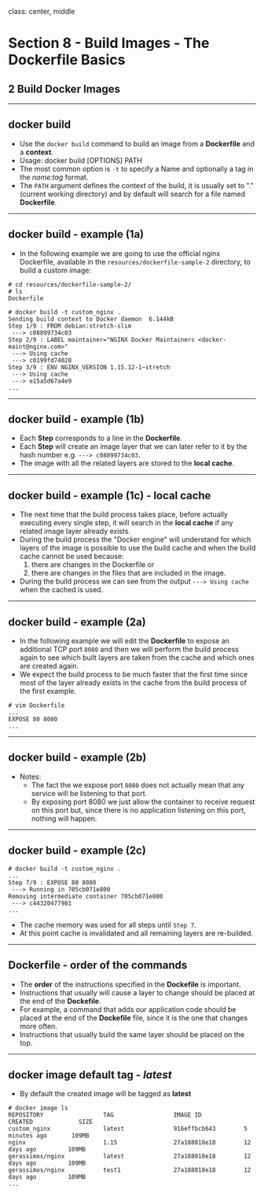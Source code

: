 class: center, middle
# Section 8 - Build Images - The Dockerfile Basics
## 2 Build Docker Images
---

## docker build
 - Use the `docker build` command to build an image from a **Dockerfile** and a **context**.
 - Usage:  docker build [OPTIONS] PATH 
 - The most common option is `-t` to specify a Name and optionally a tag in the *name:tag* format.
 - The `PATH` argument defines the context of the build, it is usually set to "." (current working directory) and by default will search for a file named **Dockerfile**.
   
---

## docker build - example (1a)
 - In the following example we are going to use the official nginx Dockerfile, available in the `resources/dockerfile-sample-2` directory, to build a custom image:  
 
```terminal
# cd resources/dockerfile-sample-2/
# ls
Dockerfile

# docker build -t custom_nginx .
Sending build context to Docker daemon  6.144kB
Step 1/9 : FROM debian:stretch-slim
 ---> c08899734c03
Step 2/9 : LABEL maintainer="NGINX Docker Maintainers <docker-maint@nginx.com>"
 ---> Using cache
 ---> c0199fd74028
Step 3/9 : ENV NGINX_VERSION 1.15.12-1~stretch
 ---> Using cache
 ---> e15a5d67a4e9
... 
```

---

## docker build - example (1b)

 - Each **Step** corresponds to a line in the **Dockerfile**.
 - Each **Step** will create an image layer that we can later refer to it by the hash number e.g. `---> c08899734c03`.
 - The image with all the related layers are stored to the **local cache**.  
 


---
## docker build - example (1c) - local cache
 - The next time that the build process takes place, before actually executing every single step, it will search in the **local cache** if any related image layer already exists.
 - During the build process the "Docker engine" will understand for which layers of the image is possible to use the build cache and when the build cache cannot be used because: 
   1. there are changes in the Dockerfile or 
   2. there are changes in the files that are included in the image.
 - During the build process we can see from the output `---> Using cache` when the cached is used. 

---

## docker build - example (2a)
 - In the following example we will edit the **Dockerfile** to expose an additional TCP port `8080` and then we will perform the build process again to see which built layers are taken from the cache and which ones are created again.
 - We expect the build process to be much faster that the first time since most of the layer already exists in the cache from the build process of the first example. 

```terminal
# vim Dockerfile
...
EXPOSE 80 8080
...
```

---

## docker build - example (2b)
 - Notes:   
   - The fact the we expose port `8080` does not actually mean that any service will be listening to that port.  
   - By exposing port 8080 we just allow the container to receive request on this port but, since there is no application listening on this port, nothing will happen.
 
---

## docker build - example (2c)

```terminal
# docker build -t custom_nginx .
...
Step 7/9 : EXPOSE 80 8080
 ---> Running in 705cb071e800
Removing intermediate container 705cb071e800
 ---> c44320477981
...
```
 - The cache memory was used for all steps until `Step 7`.
 - At this point cache is invalidated and all remaining layers are re-builded.
 
---

## Dockerfile - order of the commands 
 - The **order** of the instructions specified in the **Dockefile** is important.
 - Instructions that usually will cause a layer to change should be placed at the end of the **Dockefile**. 
 - For example, a command that adds our application code should be placed at the end of the **Dockefile** file, since it is the one that changes more often.
 - Instructions that usually build the same layer should be placed on the top.
  
---

## docker image default tag - *latest*
 - By default the created image will be tagged as **latest**
```terminal
# docker image ls
REPOSITORY                 TAG                 IMAGE ID            CREATED             SIZE
custom_nginx               latest              916effbcb643        5 minutes ago       109MB
nginx                      1.15                27a188018e18        12 days ago         109MB
gerassimos/nginx           latest              27a188018e18        12 days ago         109MB
gerassimos/nginx           test1               27a188018e18        12 days ago         109MB
...
```
